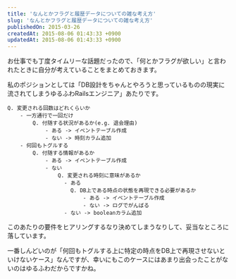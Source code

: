 ```yaml
---
title: 'なんとかフラグと履歴データについての雑な考え方'
slug: 'なんとかフラグと履歴データについての雑な考え方'
publishedOn: 2015-03-26
createdAt: 2015-08-06 01:43:33 +0900
updatedAt: 2015-08-06 01:43:33 +0900
---
```

お仕事でも丁度タイムリーな話題だったので、「何とかフラグが欲しい」と言われたときに自分が考えていることをまとめておきます。

私のポジションとしては「DB設計をちゃんとやろうと思っているものの現実に流されてしまうゆるふわRailsエンジニア」あたりです。

```
Q. 変更される回数はどれくらいか
    - 一方通行で一回だけ
        Q. 付随する状況があるか(e.g. 退会理由)
            - ある -> イベントテーブル作成
            - ない -> 時刻カラム追加
    - 何回もトグルする
        Q. 付随する情報があるか
            - ある -> イベントテーブル作成
            - ない
                Q. 変更される時刻に意味があるか
                  - ある
                    Q. DB上である時点の状態を再現できる必要があるか
                        - ある -> イベントテーブル作成
                        - ない -> ログでがんばる
                  - ない -> booleanカラム追加
```

このあたりの要件をヒアリングするなり決めてしまうなりして、妥当なところに落しています。

一番しんどいのが「何回もトグルする上に特定の時点をDB上で再現させないといけないケース」なんですが、幸いにもこのケースにはあまり出会ったことがないのはゆるふわだからですかね。
